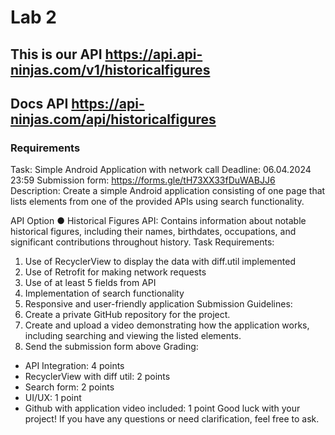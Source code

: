 # Lab 2
## This is our API https://api.api-ninjas.com/v1/historicalfigures
## Docs API https://api-ninjas.com/api/historicalfigures

### Requirements
  Task: Simple Android Application with network call
  Deadline: 06.04.2024 23:59
  Submission form: https://forms.gle/tH73XX33fDuWABJJ6
  Description: Create a simple Android application consisting of one page that lists elements
  from one of the provided APIs using search functionality.
  
  API Option
  ● Historical Figures API: Contains information about notable historical figures,
  including their names, birthdates, occupations, and significant contributions
  throughout history.
  Task Requirements:
  1. Use of RecyclerView to display the data with diff.util implemented
  2. Use of Retrofit for making network requests
  3. Use of at least 5 fields from API
  4. Implementation of search functionality
  5. Responsive and user-friendly application
  Submission Guidelines:
  1. Create a private GitHub repository for the project.
  2. Create and upload a video demonstrating how the application works, including
  searching and viewing the listed elements.
  3. Send the submission form above
  Grading:
  - API Integration: 4 points
  - RecyclerView with diff util: 2 points
  - Search form: 2 points
  - UI/UX: 1 point
  - Github with application video included: 1 point
  Good luck with your project! If you have any questions or need clarification, feel free to ask.
